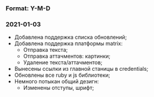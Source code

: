 ### Format: Y-M-D

### 2021-01-03

* Добавлена поддержка списка обновлений;
* Добавлена поддержка платформы matrix:
  * Отправка текста;
  * Отправка аттачментов: картинки;
  * Удаление текста/аттачментов;
* Вынесены ссылки из главной станицы в credentials;
* Обновлены все ruby и js библиотеки;
* Немного потыкан общий дезигн:
  * Изменены отступы, шрифт;